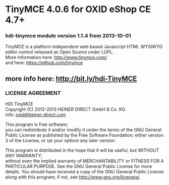 # TinyMCE 4.0.6 for OXID eShop CE  4.7+
### hdi-tinymce module version 1.1.4 from 2013-10-01
TinyMCE is a platform independent web based Javascript HTML WYSIWYG editor control released as Open Source under LGPL.  
More information here: http://www.tinymce.com/  
and here: https://github.com/tinymce

## more info here: http://bit.ly/hdi-TinyMCE

### LICENSE AGREEMENT 
   HDI TinyMCE  
   Copyright (C) 2012-2013  HEINER DIRECT GmbH & Co. KG  
   info:  oxid@heiner-direct.com  
  
   This program is free software;  
   you can redistribute it and/or modify it under the terms of the GNU General Public License as published by the Free Software Foundation;
   either version 3 of the License, or (at your option) any later version.
  
   This program is distributed in the hope that it will be useful, but WITHOUT ANY WARRANTY;  
   without even the implied warranty of MERCHANTABILITY or FITNESS FOR A PARTICULAR PURPOSE. See the GNU General Public License for more details.
   You should have received a copy of the GNU General Public License along with this program; if not, see <http://www.gnu.org/licenses/>
 
<img src="https://ma-be.info/piwik/piwik.php?idsite=2&rec=1&action_name=hdi_tinymce" style="border:0" alt="" />

